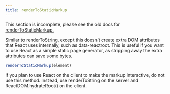 ```yaml
---
title: renderToStaticMarkup
---
```


<Wip>

This section is incomplete, please see the old docs for [renderToStaticMarkup.](https://reactjs.org/docs/react-dom-server.html#rendertostaticmarkup)

</Wip>


<Intro>

Similar to renderToString, except this doesn’t create extra DOM attributes that React uses internally, such as data-reactroot. This is useful if you want to use React as a simple static page generator, as stripping away the extra attributes can save some bytes.


```js
renderToStaticMarkup(element)
```

If you plan to use React on the client to make the markup interactive, do not use this method. Instead, use renderToString on the server and ReactDOM.hydrateRoot() on the client.

</Intro>

<InlineToc />
